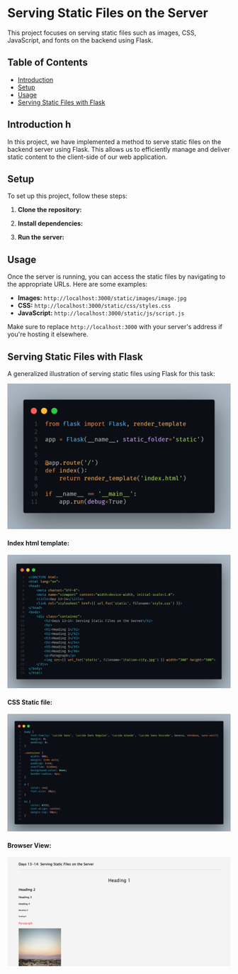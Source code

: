 # Serving Static Files on the Server

This project focuses on serving static files such as images, CSS, JavaScript, and fonts on the backend using Flask.

## Table of Contents

- [Introduction](#introduction)
- [Setup](#setup)
- [Usage](#usage)
- [Serving Static Files with Flask](#serving-static-files-with-flask)

## Introduction h

In this project, we have implemented a method to serve static files on the backend server using Flask. This allows us to efficiently manage and deliver static content to the client-side of our web application.

## Setup

To set up this project, follow these steps:

1. **Clone the repository:**

2. **Install dependencies:**

3. **Run the server:**

## Usage

Once the server is running, you can access the static files by navigating to the appropriate URLs. Here are some examples:

- **Images:** `http://localhost:3000/static/images/image.jpg`
- **CSS:** `http://localhost:3000/static/css/styles.css`
- **JavaScript:** `http://localhost:3000/static/js/script.js`

Make sure to replace `http://localhost:3000` with your server's address if you're hosting it elsewhere.


## Serving Static Files with Flask
A generalized illustration of serving static files using Flask for this task:

![Flask entry](./app/static/entrycode.png)

#### Index html template:
![HTML template](./app/static/html_markup.png)

#### CSS Static file:
![Css File](./app/static/css_markup.png)

#### Browser View:
![Browser Result](./app/static/output.png)
